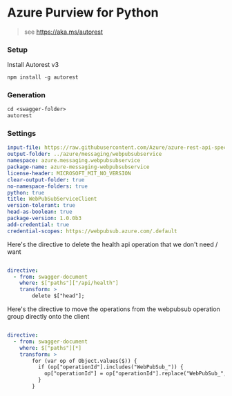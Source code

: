 # Azure Purview for Python

> see https://aka.ms/autorest

### Setup

Install Autorest v3

```ps
npm install -g autorest
```

### Generation

```ps
cd <swagger-folder>
autorest
```

### Settings

```yaml
input-file: https://raw.githubusercontent.com/Azure/azure-rest-api-specs/main/specification/webpubsub/data-plane/WebPubSub/stable/2021-10-01/webpubsub.json
output-folder: ../azure/messaging/webpubsubservice
namespace: azure.messaging.webpubsubservice
package-name: azure-messaging-webpubsubservice
license-header: MICROSOFT_MIT_NO_VERSION
clear-output-folder: true
no-namespace-folders: true
python: true
title: WebPubSubServiceClient
version-tolerant: true
head-as-boolean: true
package-version: 1.0.0b3
add-credential: true
credential-scopes: https://webpubsub.azure.com/.default
```


Here's the directive to delete the health api operation that we don't need / want
```yaml

directive:
  - from: swagger-document
    where: $["paths"]["/api/health"]
    transform: >
        delete $["head"];
```

Here's the directive to move the operations from the webpubsub operation group directly onto the client

```yaml

directive:
  - from: swagger-document
    where: $["paths"][*]
    transform: >
        for (var op of Object.values($)) {
          if (op["operationId"].includes("WebPubSub_")) {
            op["operationId"] = op["operationId"].replace("WebPubSub_", "");
          }
        }
```